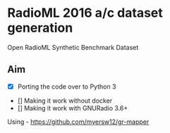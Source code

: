 # RadioML 2016 a/c dataset generation 
Open RadioML Synthetic Benchmark Dataset

## Aim 

- [x] Porting the code over to Python 3 
- [] Making it work without docker
- [] Making it work with GNURadio 3.6+



Using - https://github.com/myersw12/gr-mapper 
